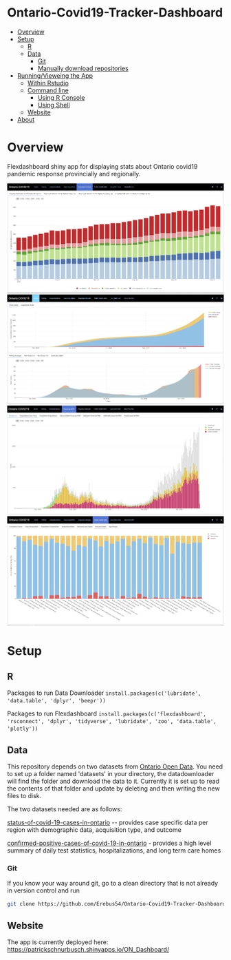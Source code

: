Ontario-Covid19-Tracker-Dashboard
================

-   [Overview](#overview)
-   [Setup](#setup)
    -   [R](#r)
    -   [Data](#data)
        -   [Git](#git)
        -   [Manually download repositories](#manually-download-repositories)
-   [Running/Vieweing the App](#runningvieweing-the-app)
    -   [Within Rstudio](#within-rstudio)
    -   [Command line](#command-line)
        -   [Using R Console](#using-r-console)
        -   [Using Shell](#using-shell)
    -   [Website](#website)
-   [About](#about)


Overview
========
Flexdashboard shiny app for displaying stats about Ontario covid19 pandemic response provincially and regionally. 

![](images/Capture_01.PNG)
![](images/Capture_02.PNG)
![](images/Capture_03.PNG)
![](images/Capture_04.PNG)

Setup
=====

R
-
Packages to run Data Downloader 
`install.packages(c('lubridate', 'data.table', 'dplyr', 'beepr'))`

Packages to run Flexdashboard
`install.packages(c('flexdashboard', 'rsconnect', 'dplyr', 'tidyverse', 'lubridate', 'zoo', 'data.table', 'plotly'))`

Data
----
This repository depends on two datasets from [Ontario Open Data](https://data.ontario.ca/). You need to set up a folder named 'datasets' in your directory, the datadownloader will find the folder and download the data to it. Currently it is set up to read the contents of that folder and update by deleting and then writing the new files to disk. 

The two datasets needed are as follows: 

[status-of-covid-19-cases-in-ontario](https://data.ontario.ca/dataset/status-of-covid-19-cases-in-ontario) -- provides case specific data per region with demographic data, acquisition type, and outcome 

[confirmed-positive-cases-of-covid-19-in-ontario](https://data.ontario.ca/en/dataset/confirmed-positive-cases-of-covid-19-in-ontario) - provides a high level summary of daily test statistics, hospitalizations, and long term care homes 

### Git

If you know your way around git, go to a clean directory that is not already in version control and run

``` bash
git clone https://github.com/Erebus54/Ontario-Covid19-Tracker-Dashboard.git
```

Website
-------

The app is currently deployed here: <https://patrickschnurbusch.shinyapps.io/ON_Dashboard/>
